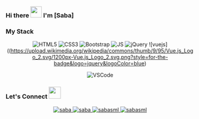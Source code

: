 ### Hi there <img src="https://raw.githubusercontent.com/MartinHeinz/MartinHeinz/master/wave.gif" width="30px"> I'm [Saba]

### My Stack 

<div align="center">

![HTML5](https://img.shields.io/badge/HTML5-E34F26?style=for-the-badge&logo=html5&logoColor=white)
![CSS3](https://img.shields.io/badge/CSS3-1572B6?style=for-the-badge&logo=css3&logoColor=white)
![Bootstrap](https://img.shields.io/badge/Bootstrap-563D7C?style=for-the-badge&logo=bootstrap&logoColor=white)
![JS](https://img.shields.io/badge/JavaScript-F7DF1E?style=for-the-badge&logo=javascript&logoColor=black)
![jQuery](https://img.shields.io/badge/jquery-%230769AD.svg?style=for-the-badge&logo=jquery&logoColor=white)
![vuejs]((https://upload.wikimedia.org/wikipedia/commons/thumb/9/95/Vue.js_Logo_2.svg/1200px-Vue.js_Logo_2.svg.png?style=for-the-badge&logo=jquery&logoColor=blue)


![VSCode](https://img.shields.io/badge/Visual_Studio_Code-0078D4?style=for-the-badge&logo=visual%20studio%20code&logoColor=white)


</div>



### Let's Connect <img src="https://raw.githubusercontent.com/ShahriarShafin/ShahriarShafin/main/Assets/handshake.gif" height="32px">

<div align="center">
 <a href="https://www.linkedin.com/in/saba-sml/" target="_blank">
<img src=https://img.shields.io/badge/linkedin-%231E77B5.svg?&style=for-the-badge&logo=linkedin&logoColor=white alt=saba safar mohammad lou linkedin style="margin-bottom: 5px;" />
</a>
  
<a href="https://github.com/SabaSml" target="_blank">
<img src=https://img.shields.io/badge/GitHub-100000?style=for-the-badge&logo=github&logoColor=white alt=saba Sml GitHub style="margin-bottom: 5px;" />
</a>
  

<a href="mailto:027saba@gnail.com" target="_blank">
<img src=https://img.shields.io/badge/Gmail-D14836?style=for-the-badge&logo=gmail&logoColor=white alt=sabasml gmail style="margin-bottom: 5px;" />
</a>

<a href="https://t.me/s.sml" target="_blank">
 <img src=https://img.shields.io/badge/Telegram-2CA5E0?style=for-the-badge&logo=telegram&logoColor=white alt=sabasml telegram style="margin-bottom: 5px;" />
</a>
                                                 

</div>  
